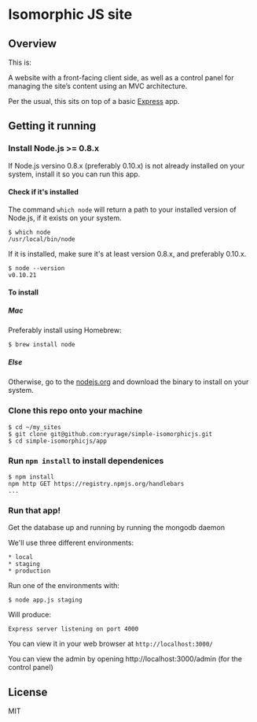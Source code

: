 Isomorphic JS site
===================

## Overview

This is: 

A website with a front-facing client side, as well as a control panel for managing the site’s content using an MVC architecture.

Per the usual, this sits on top of a basic [Express](https://github.com/visionmedia/express) app.

## Getting it running

### Install Node.js >= 0.8.x

If Node.js versino 0.8.x (preferably 0.10.x) is not already installed on your system, install it so you can run this app.

#### Check if it's installed

The command `which node` will return a path to your installed version of Node.js, if it exists on your system.

    $ which node
    /usr/local/bin/node

If it is installed, make sure it's at least version 0.8.x, and preferably 0.10.x.

    $ node --version
    v0.10.21

#### To install

##### Mac

Preferably install using Homebrew:

    $ brew install node

##### Else

Otherwise, go to the [nodejs.org](http://nodejs.org/) and download the binary to install on your system.


### Clone this repo onto your machine

    $ cd ~/my_sites
    $ git clone git@github.com:ryurage/simple-isomorphicjs.git
    $ cd simple-isomorphicjs/app

### Run `npm install` to install dependenices

	$ npm install
	npm http GET https://registry.npmjs.org/handlebars
    ...

### Run that app!

Get the database up and running by running the mongodb daemon

We'll use three different environments:

    * local
    * staging
    * production

Run one of the environments with:

    $ node app.js staging

Will produce: 
    
    Express server listening on port 4000

You can view it in your web browser at `http://localhost:3000/`

You can view the admin by opening http://localhost:3000/admin (for the control panel)

## License

MIT

